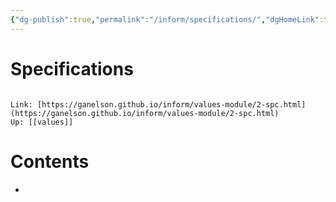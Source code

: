 ```yaml
---
{"dg-publish":true,"permalink":"/inform/specifications/","dgHomeLink":true,"dgPassFrontmatter":false}
---
```


# Specifications
```ad-info

Link: [https://ganelson.github.io/inform/values-module/2-spc.html](https://ganelson.github.io/inform/values-module/2-spc.html)
Up: [[values]]
```

# Contents
- 